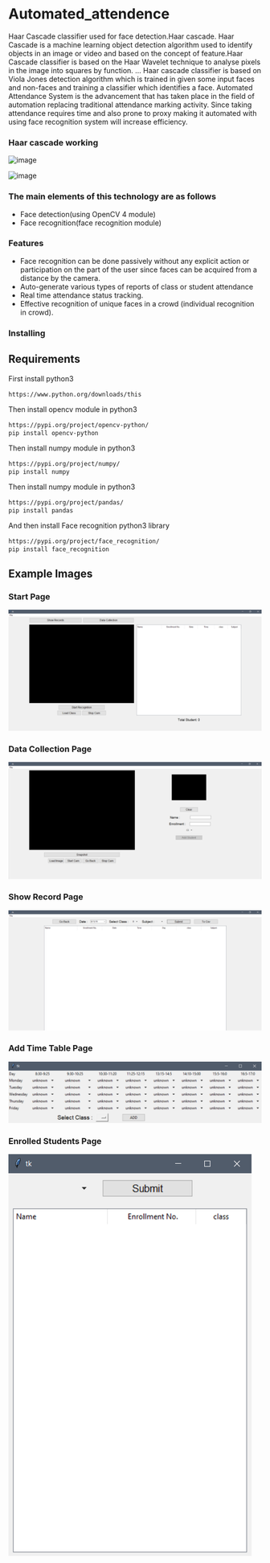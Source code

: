 # Automated_attendence

Haar Cascade classifier used for face detection.Haar cascade. Haar Cascade is a machine learning object detection algorithm used to identify objects in an image or video and based on the concept of feature.Haar Cascade classifier is based on the Haar Wavelet technique to analyse pixels in the image into squares by function. ... Haar cascade classifier is based on Viola Jones detection algorithm which is trained in given some input faces and non-faces and training a classifier which identifies a face. Automated Attendance System is the advancement that has taken place in the field of automation replacing traditional attendance marking activity. Since taking attendance requires time and also prone to proxy making it automated with using face recognition system will increase efficiency.

### Haar cascade working

![image](https://res.cloudinary.com/dyd911kmh/image/upload/f_auto,q_auto:best/v1545248701/21_cctqul.png)

![image](https://res.cloudinary.com/dyd911kmh/image/upload/f_auto,q_auto:best/v1545248703/22_yflnug.gif)

### The main elements of this technology are as follows
* Face detection(using OpenCV 4 module)
* Face recognition(face recognition module)

### Features

* Face recognition can be done passively without any explicit action or participation on the part of the user since faces can be acquired from a distance by the camera.
* Auto-generate various types of reports of class or student attendance
* Real time attendance status tracking.
* Effective recognition of unique faces in a crowd (individual recognition in crowd).

### Installing

## Requirements

First install python3 

```
https://www.python.org/downloads/this 
```

Then install opencv module in python3 

```
https://pypi.org/project/opencv-python/
pip install opencv-python
```

Then install numpy module in python3

```
https://pypi.org/project/numpy/
pip install numpy
```

Then install numpy module in python3

```
https://pypi.org/project/pandas/
pip install pandas
```

And then install Face recognition python3 library

```
https://pypi.org/project/face_recognition/
pip install face_recognition
```

## Example Images

### Start Page

![image](https://github.com/aayushrai/Automated_attendence/blob/master/images/1.PNG)

### Data Collection Page

![image](https://github.com/aayushrai/Automated_attendence/blob/master/images/2.PNG)

### Show Record Page

![image](https://github.com/aayushrai/Automated_attendence/blob/master/images/4.PNG)

### Add Time Table Page

![image](https://github.com/aayushrai/Automated_attendence/blob/master/images/3.PNG)

### Enrolled Students Page

![image](https://github.com/aayushrai/Automated_attendence/blob/master/images/5.PNG)
